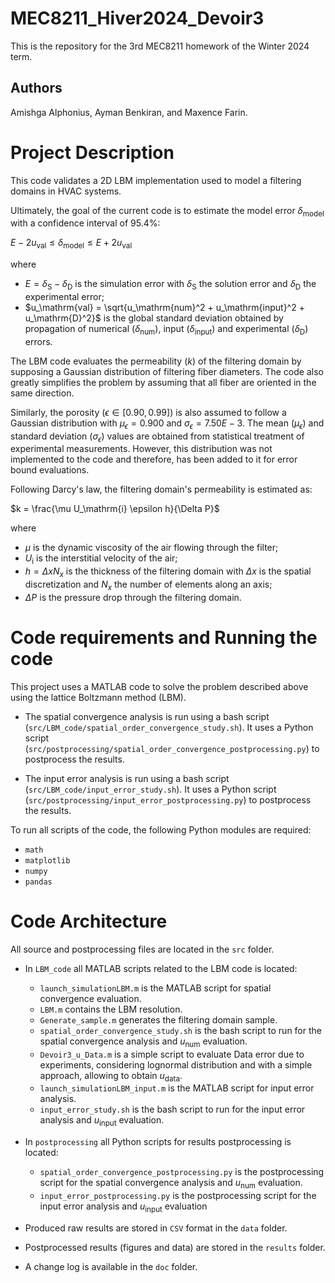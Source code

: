 # MEC8211_Hiver2024_Devoir3

This is the repository for the 3rd MEC8211 homework of the Winter 2024 term.

## Authors 

Amishga Alphonius, Ayman Benkiran, and Maxence Farin.

# Project Description

This code validates a 2D LBM implementation used to model a filtering domains in HVAC systems.

Ultimately, the goal of the current code is to estimate the model error $`\delta_{\mathrm{model}}`$ with a confidence interval of $`95.4 \%`$:

$`E - 2 u_\mathrm{val} \leq \delta_{\mathrm{model}} \leq E + 2 u_\mathrm{val}`$

where 

- $`E = \delta_{\mathrm{S}} - \delta_{\mathrm{D}}`$ is the simulation error with $`\delta_{\mathrm{S}}`$ the solution error and $`\delta_{\mathrm{D}}`$ the experimental error;
- $`u_\mathrm{val} = \sqrt{u_\mathrm{num}^2 + u_\mathrm{input}^2 + u_\mathrm{D}^2}`$ is the global standard deviation obtained by propagation of numerical ($`\delta_{\mathrm{num}}`$), input ($`\delta_{\mathrm{input}}`$) and experimental ($`\delta_{\mathrm{D}}`$) errors.

The LBM code evaluates the permeability ($`k`$) of the filtering domain by supposing a Gaussian distribution of filtering fiber diameters. The code also greatly simplifies the problem by assuming that all fiber are oriented in the same direction.

Similarly, the porosity ($`\epsilon \in [0.90, 0.99]`$) is also assumed to follow a Gaussian distribution with $`\mu_{\epsilon}=0.900`$ and $`\sigma_{\epsilon}=7.50E-3`$. The mean ($`\mu_{\epsilon}`$) and standard deviation ($`\sigma_{\epsilon}`$) values are obtained from statistical treatment of experimental measurements. However, this distribution was not implemented to the code and therefore, has been added to it for error bound evaluations.

Following Darcy's law, the filtering domain's permeability is estimated as:

$`k = \frac{\mu U_\mathrm{i} \epsilon h}{\Delta P}`$

where 

- $`\mu`$ is the dynamic viscosity of the air flowing through the filter;
- $`U_\mathrm{i}`$ is the interstitial velocity of the air;
- $`h=\Delta x N_x`$ is the thickness of the filtering domain with $`\Delta x`$ is the spatial discretization and $`N_x`$ the number of elements along an axis;
- $`\Delta P`$ is the pressure drop through the filtering domain.

# Code requirements and Running the code

This project uses a MATLAB code to solve the problem described above using the lattice Boltzmann method (LBM).

- The spatial convergence analysis is run using a bash script (`src/LBM_code/spatial_order_convergence_study.sh`). It uses a Python script (`src/postprocessing/spatial_order_convergence_postprocessing.py`) to postprocess the results.

- The input error analysis is run using a bash script (`src/LBM_code/input_error_study.sh`). It uses a Python script (`src/postprocessing/input_error_postprocessing.py`) to postprocess the results.


To run all scripts of the code, the following Python modules are required:
    
  - `math`
  - `matplotlib`
  - `numpy`
  - `pandas`

# Code Architecture

All source and postprocessing files are located in the `src` folder.

-  In `LBM_code` all MATLAB scripts related to the LBM code is located:
    - `launch_simulationLBM.m` is the MATLAB script for spatial convergence evaluation.
    - `LBM.m` contains the LBM resolution.
    - `Generate_sample.m` generates the filtering domain sample.
    - `spatial_order_convergence_study.sh` is the bash script to run for the spatial convergence analysis and $`u_\mathrm{num}`$ evaluation.
    - `Devoir3_u_Data.m` is a simple script to evaluate Data error due to experiments, considering lognormal distribution and with a simple approach, allowing to obtain $`u_\mathrm{data}`$.
    - `launch_simulationLBM_input.m` is the MATLAB script for input error analysis.
    - `input_error_study.sh` is the bash script to run for the input error analysis and $`u_\mathrm{input}`$ evaluation.
  

-  In `postprocessing` all Python scripts for results postprocessing is located:
    - `spatial_order_convergence_postprocessing.py` is the postprocessing script for the spatial convergence analysis and $`u_\mathrm{num}`$ evaluation.
    - `input_error_postprocessing.py` is the postprocessing script for the input error analysis and $`u_\mathrm{input}`$ evaluation

- Produced raw results are stored in `CSV` format in the `data` folder.
- Postprocessed results (figures and data) are stored in the `results` folder.
- A change log is available in the `doc` folder.
